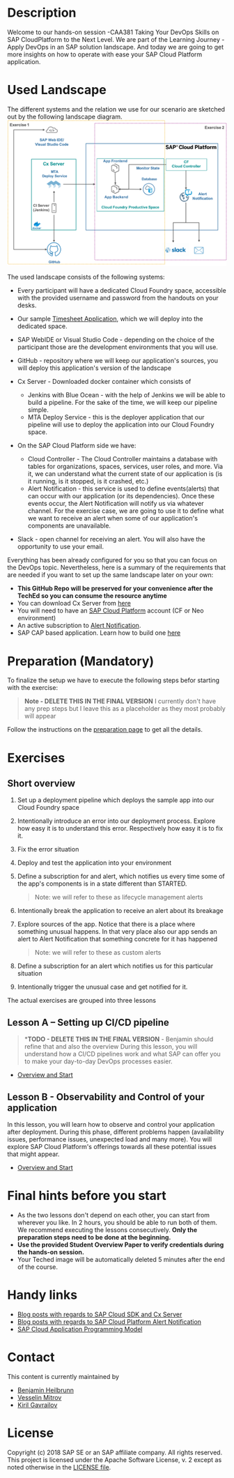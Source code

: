 # Description
Welcome to our hands-on session -CAA381 Taking Your DevOps Skills on SAP CloudPlatform to the Next Level. We are part of the Learning Journey - Apply DevOps in an SAP solution landscape. And today we are going to get more insights on how to operate with ease your SAP Cloud Platform application. 

# Used Landscape 

The different systems and the relation we use for our scenario are sketched out by the following landscape diagram.
![System Setup](images/system_setup_.png)

The used landscape consists of the following systems:

* Every participant will have a dedicated Cloud Foundry space, accessible with the provided username and password from the handouts on your desks.
* Our sample [Timesheet Application](https://github.wdf.sap.corp/MA/teched2019-caa381), which we will deploy into the dedicated space.
* SAP WebIDE or Visual Studio Code - depending on the choice of the participant those are the development environments that you will use.
* GitHub - repository where we will keep our application's sources, you will deploy this application's version of the landscape
* Cx Server - Downloaded docker container which consists of
    * Jenkins with Blue Ocean - with the help of Jenkins we will be able to build a pipeline. For the sake of the time, we will keep our pipeline simple.
    * MTA Deploy Service - this is the deployer application that our pipeline will use to deploy the application into our Cloud Foundry space.

* On the SAP Cloud Platform side we have:
    * Cloud Controller - The Cloud Controller maintains a database with tables for organizations, spaces, services, user roles, and more. Via it, we can understand what the current state of our application is (is it running, is it stopped, is it crashed, etc.)
    * Alert Notification - this service is used to define events(alerts) that can occur with our application (or its dependencies). Once these events occur, the Alert Notification will notify us via whatever channel. For the exercise case, we are going to use it to define what we want to receive an alert when some of our application's components are unavailable.
   
* Slack - open channel for receiving an alert. You will also have the opportunity to use your email.

Everything has been already configured for you so that you can focus on the DevOps topic. Nevertheless, here is a summary of the requirements that are needed if you want to set up the same landscape later on your own:

* **This GitHub Repo will be preserved for your convenience after the TechEd so you can consume the resource anytime**
* You can download Cx Server from [here](https://github.com/SAP/cloud-s4-sdk-pipeline-docker/tree/master/s4sdk-jenkins-master/cx-server)
* You will need to have an [SAP Cloud Platform](https://cloudplatform.sap.com/index.html) account (CF or Neo environment)
* An active subscription to [Alert Notification](https://cloudplatform.sap.com/capabilities/product-info.SAP-Cloud-Platform-Alert-Notification.df14655e-ee31-45ab-b755-71f869e359c8.html).
* SAP CAP based application. Learn how to build one [here](https://developers.sap.com/group.cp-apm-full-stack-app.html)

# Preparation (Mandatory)
To finalize the setup we have to execute the following steps befor starting with the exercise:

> **Note - DELETE THIS IN THE FINAL VERSION** I currently don't have any prep steps but I leave this as a placeholder as they most probably will appear

Follow the instructions on the [preparation page](prep/README.md) to get all the details. 

# Exercises

## Short overview

1. Set up a deployment pipeline which deploys the sample app into our Cloud Foundry space
2. Intentionally introduce an error into our deployment process. Explore how easy it is to understand this error. Respectively how easy it is to fix it.
3. Fix the error situation
4. Deploy and test the application into your environment
5. Define a subscription for and alert, which notifies us every time some of the app's components is in a state different than STARTED.
    > Note: we will refer to these as lifecycle management alerts

6. Intentionally break the application to receive an alert about its breakage
7. Explore sources of the app. Notice that there is a place where something unusual happens. In that very place also our app sends an alert to Alert Notification that something concrete for it has happened
    > Note: we will refer to these as custom alerts

8. Define a subscription for an alert which notifies us for this particular situation
9. Intentionally trigger the unusual case and get notified for it.

The actual exercises are grouped into three lessons

## Lesson A – Setting up CI/CD pipeline
>***TODO - DELETE THIS IN THE FINAL VERSION** - Benjamin should refine that and also the overview
During this lesson, you will understand how a CI/CD pipelines work and what SAP can offer you to make your day-to-day DevOps processes easier.
* [Overview and Start](overviews/B/README.md)

## Lesson B - Observability and Control of your application
In this lesson, you will learn how to observe and control your application after deployment. During this phase, different problems happen (availability issues, performance issues, unexpected load and many more). You will explore SAP Cloud Platform's offerings towards all these potential issues that might appear.
* [Overview and Start](overviews/C/README.md)


# Final hints before you start

* As the two lessons don't depend on each other, you can start from wherever you like. In 2 hours, you should be able to run both of them. We recommend executing the lessons consecutively. **Only the preparation steps need to be done at the beginning.**
* **Use the provided Student Overview Paper to verify credentials during the hands-on session.**
* Your Teched image will be automatically deleted 5 minutes after the end of the course.

# Handy links
* [Blog posts with regards to SAP Cloud SDK and Cx Server](https://blogs.sap.com/2017/05/10/first-steps-with-sap-s4hana-cloud-sdk/)
* [Blog posts with regards to SAP Cloud Platform Alert Notification](https://blogs.sap.com/tag/sap-cloud-platform-alert-notification/)
* [SAP Cloud Application Programming Model](https://help.sap.com/viewer/65de2977205c403bbc107264b8eccf4b/Cloud/en-US/00823f91779d4d42aa29a498e0535cdf.html)

# Contact
This content is currently maintained by 
* [Benjamin Heilbrunn](mailto:benjamin.heilbrunn@sap.com)
* [Vesselin Mitrov](mailto:vesselin.mitrov@sap.com)
* [Kiril Gavrailov](mailto:k.gavrailov@sap.com)

# License
Copyright (c) 2018 SAP SE or an SAP affiliate company. All rights reserved.
This project is licensed under the Apache Software License, v. 2 except as noted otherwise in the [LICENSE file](LICENSE.txt).
